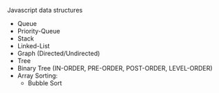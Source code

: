 Javascript data structures

- Queue
- Priority-Queue
- Stack
- Linked-List
- Graph (Directed/Undirected)
- Tree
- Binary Tree (IN-ORDER, PRE-ORDER, POST-ORDER, LEVEL-ORDER)
- Array Sorting:
  - Bubble Sort
